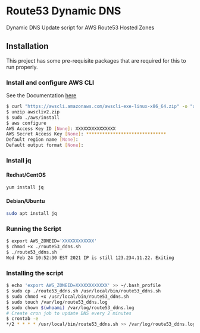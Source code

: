 # Route53 Dynamic DNS

Dynamic DNS Update script for AWS Route53 Hosted Zones

## Installation

This project has some pre-requisite packages that are required for this to run properly.

### Install and configure AWS CLI

See the Documentation [here](https://docs.aws.amazon.com/cli/latest/userguide/install-cliv2-linux.html)

```bash
$ curl "https://awscli.amazonaws.com/awscli-exe-linux-x86_64.zip" -o "awscliv2.zip"
$ unzip awscliv2.zip
$ sudo ./aws/install
$ aws configure
AWS Access Key ID [None]: XXXXXXXXXXXXXXX
AWS Secret Access Key [None]: ******************************
Default region name [None]:
Default output format [None]:
```

### Install jq

#### Redhat/CentOS

```bash
yum install jq
```

#### Debian/Ubuntu

```bash
sudo apt install jq
```

### Running the Script

```bash
$ export AWS_ZONEID='XXXXXXXXXXXX'
$ chmod +x ./route53_ddns.sh 
$ ./route53_ddns.sh
Wed Feb 24 10:52:30 EST 2021 IP is still 123.234.11.22. Exiting
```

### Installing the script

```bash
$ echo 'export AWS_ZONEID=XXXXXXXXXXXX' >> ~/.bash_profile
$ sudo cp ./route53_ddns.sh /usr/local/bin/route53_ddns.sh
$ sudo chmod +x /usr/local/bin/route53_ddns.sh
$ sudo touch /var/log/route53_ddns.log
$ sudo chown $(whoami) /var/log/route53_ddns.log
# Create cron job to update DNS every 2 minutes
$ crontab -e
*/2 * * * * /usr/local/bin/route53_ddns.sh >> /var/log/route53_ddns.log
```

